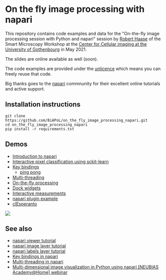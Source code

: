 # On the fly image processing with napari
This repository contains code examples and data for the "On-the-fly image processing session with Python and napari" session by [Robert Haase](https://physics-of-life.tu-dresden.de/bia) of the 
Smart Microscopy Workshop at the [Center for Cellular imaging at the University of Gothenbourg](https://www.gu.se/en/core-facilities/centre-for-cellular-imaging) in May 2021.

The slides are online available as well (soon).

The code examples are provided under the [unlicence](https://unlicense.org) which means you can freely reuse that code.

Big thanks goes to the [napari](https://napari.dev) commnunity for their excellent online tutorials and active support.

## Installation instructions

```
git clone https://github.com/BiAPoL/on_the_fly_image_processing_napari.git
cd on_the_fly_image_processing_napari
pip install -r requirements.txt
```

## Demos
* [Introduction to napari](http://nbviewer.jupyter.org/github/BiAPoL/on_the_fly_image_processing_napari/blob/master/01_napari.ipynb)
* [Interactive pixel classification using sckit-learn](http://nbviewer.jupyter.org/github/BiAPoL/on_the_fly_image_processing_napari/blob/master/02_interactive_pixel_classification_sklearn.ipynb)  
* [Key bindings](https://github.com/BiAPoL/on_the_fly_image_processing_napari/blob/master/03_key_bindings.py)
  * [ping pong](https://github.com/haesleinhuepf/natari/blob/master/napari_ping_pong.py)
* [Multi-threading](https://github.com/BiAPoL/on_the_fly_image_processing_napari/blob/master/04_threading_yield.py)
* [On-the-fly processing](https://github.com/BiAPoL/on_the_fly_image_processing_napari/blob/master/05_on_the_fly_processing.py)
* [Dock widgets](https://github.com/BiAPoL/on_the_fly_image_processing_napari/blob/master/06_dock_widgets.py)
* [Interactive measurements](https://github.com/BiAPoL/on_the_fly_image_processing_napari/blob/master/07_image_quality_display.py)
* [napari plugin example](https://github.com/haesleinhuepf/napari-image-quality-analyzer)
* [clEsperanto]()

![](images/image_quality_napari.gif)

## See also
* [napari viewer tutorial](https://napari.org/tutorials/fundamentals/viewer.html)
* [napari image layer tutorial](https://napari.org/tutorials/fundamentals/image.html)
* [napari labels layer tutorial](https://napari.org/tutorials/fundamentals/labels.html)
* [Key bindings in napari](https://napari.org/guides/stable/connecting_events.html)
* [Multi-threading in napari](https://napari.org/guides/stable/threading.html)
* [Multi-dimensional image visualization in Python using napari [NEUBIAS Academy@Home] webinar](https://www.youtube.com/watch?v=VgvDSq5aCDQ)
